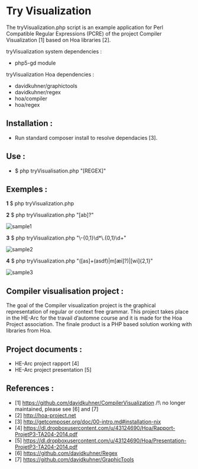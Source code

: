 Try Visualization
===================

The tryVisualization.php script is an example application for  Perl Compatible Regular Expressions (PCRE) of the project Compiler Visualization [1] based on Hoa libraries [2].


tryVisualization system dependencies :
- php5-gd module

tryVisualization Hoa dependencies :
- davidkuhner/graphictools
- davidkuhner/regex
- hoa/compiler
- hoa/regex

Installation :
--------------
* Run standard composer install to resolve dependacies [3].


Use : 
-----
* $ php tryVisualisation.php "[REGEX]"

Exemples :
----------
**1** $ php tryVisualization.php

**2** $ php tryVisualization.php "[ab]?"

![sample1](https://dl.dropboxusercontent.com/u/43124690/Hoa/sample1.svg)

**3** $ php tryVisualization.php "\\-{0,1}\\d*\\.{0,1}\\d+"

![sample2](https://dl.dropboxusercontent.com/u/43124690/Hoa/sample2.svg)

**4** $ php tryVisualization.php "([as]+(asdf)|m[æi]?)|[wi]{2,1}"

![sample3](https://dl.dropboxusercontent.com/u/43124690/Hoa/sample3.svg)

Compiler visualisation project :
--------------------------------
The goal of the Compiler visualization project is the graphical representation of regular or context free 
grammar. This project takes place in the HE-Arc for the travail d’automne course and it is made for the 
Hoa Project association. The finale product is a PHP based solution working with libraries from Hoa. 

Project documents :
-------------------
* HE-Arc project rapport [4]
* HE-Arc project presentation [5]

References :
------------
* [1] https://github.com/davidkuhner/CompilerVisualization  /!\ no longer maintained, please see [6] and [7]
* [2] http://hoa-project.net
* [3] http://getcomposer.org/doc/00-intro.md#installation-nix
* [4] https://dl.dropboxusercontent.com/u/43124690/Hoa/Rapport-ProjetP3-TA204-2014.pdf
* [5] https://dl.dropboxusercontent.com/u/43124690/Hoa/Presentation-ProjetP3-TA204-2014.pdf
* [6] https://github.com/davidkuhner/Regex
* [7] https://github.com/davidkuhner/GraphicTools
